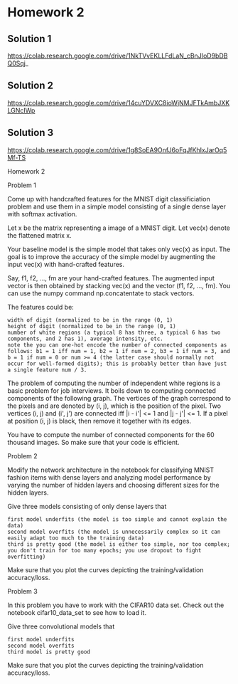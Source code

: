 # Homework 2

## Solution 1

https://colab.research.google.com/drive/1NkTVvEKLLFdLaN_cBnJIoD9bDBQ0Sqj_

## Solution 2

https://colab.research.google.com/drive/14cuYDVXC8ioWjNMJFTkAmbJXKLGNcIWp

## Solution 3

https://colab.research.google.com/drive/1g8SoEA9OnfJ6oFqJfKhIxJarOq5Mf-TS



Homework 2

Problem 1

Come up with handcrafted features for the MNIST digit classificiation problem and use them in a simple model consisting of a single dense layer with softmax activation.

Let x be the matrix representing a image of a MNIST digit. Let vec(x) denote the flattened matrix x.

Your baseline model is the simple model that takes only vec(x) as input. The goal is to improve the accuracy of the simple model by augmenting the input vec(x) with hand-crafted features.

Say, f1, f2, ..., fm are your hand-crafted features. The augmented input vector is then obtained by stacking vec(x) and the vector (f1, f2, ..., fm). You can use the numpy command np.concatentate to stack vectors.

The features could be:

    width of digit (normalized to be in the range (0, 1)
    height of digit (normalized to be in the range (0, 1)
    number of white regions (a typical 8 has three, a typical 6 has two components, and 2 has 1), average intensity, etc.
    note the you can one-hot encode the number of connected components as follows: b1 = 1 iff num = 1, b2 = 1 if num = 2, b3 = 1 if num = 3, and b = 1 if num = 0 or num >= 4 (the latter case should normally not occur for well-formed digits); this is probably better than have just a single feature num / 3.

The problem of computing the number of independent white regions is a basic problem for job interviews. It boils down to computing connected components of the following graph. The vertices of the graph correspond to the pixels and are denoted by (i, j), which is the position of the pixel. Two vertices (i, j) and (i', j') are connected iff |i - i'| <= 1 and |j - j'| <= 1. If a pixel at position (i, j) is black, then remove it together with its edges.

You have to compute the number of connected components for the 60 thousand images. So make sure that your code is efficient.

Problem 2

Modify the network architecture in the notebook for classifying MNIST fashion items with dense layers and analyzing model performance by varying the number of hidden layers and choosing different sizes for the hidden layers.

Give three models consisting of only dense layers that

    first model underfits (the model is too simple and cannot explain the data)
    second model overfits (the model is unnecessarily complex so it can easily adapt too much to the training data)
    third is pretty good (the model is either too simple, nor too complex; you don't train for too many epochs; you use dropout to fight overfitting)

Make sure that you plot the curves depicting the training/validation accuracy/loss.

Problem 3

In this problem you have to work with the CIFAR10 data set. Check out the notebook cifar10_data_set to see how to load it.

Give three convolutional models that

    first model underfits
    second model overfits
    third model is pretty good

Make sure that you plot the curves depicting the training/validation accuracy/loss.

